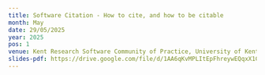 ```yaml
---
title: Software Citation - How to cite, and how to be citable
month: May
date: 29/05/2025
year: 2025
pos: 1
venue: Kent Research Software Community of Practice, University of Kent
slides-pdf: https://drive.google.com/file/d/1AA6qKvMPLItEpFhreywEQqxX1CuYq4Jo/view?usp=sharing
---
```

